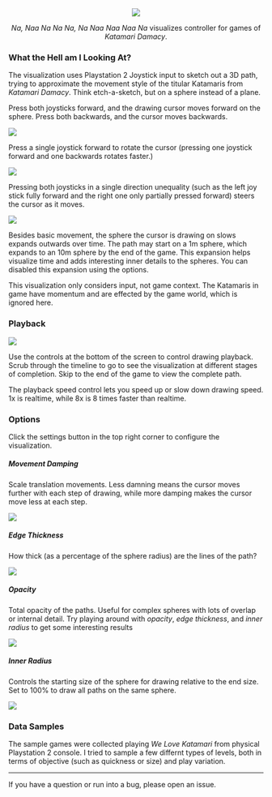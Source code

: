 
<div align="center">
    <img src="https://raw.githubusercontent.com/mattbierner/na_naa-na-na-na_na-naa-naa-naa-na/gh-pages/documentation/images/the king.jpg" />
    <p><i>Na, Naa Na Na Na, Na Naa Naa Naa Na</i> visualizes controller for games of <i>Katamari Damacy</i>.</p>
</div>


### What the Hell am I Looking At?
The visualization uses Playstation 2 Joystick input to sketch out a 3D path, trying to approximate the movement style of the titular Katamaris from *Katamari Damacy*. Think etch-a-sketch, but on a sphere instead of a plane.

Press both joysticks forward, and the drawing cursor moves forward on the sphere. Press both backwards, and the cursor moves backwards.

![](https://raw.githubusercontent.com/mattbierner/na_naa-na-na-na_na-naa-naa-naa-na/gh-pages/documentation/images/forward.gif)

Press a single joystick forward to rotate the cursor (pressing one joystick forward and one backwards rotates faster.)

![](https://raw.githubusercontent.com/mattbierner/na_naa-na-na-na_na-naa-naa-naa-na/gh-pages/documentation/images/rotate.gif)

Pressing both joysticks in a single direction unequality (such as the left joy stick fully forward and the right one only partially pressed forward) steers the cursor as it moves.

![](https://raw.githubusercontent.com/mattbierner/na_naa-na-na-na_na-naa-naa-naa-na/gh-pages/documentation/images/translate.gif)

Besides basic movement, the sphere the cursor is drawing on slows expands outwards over time. The path may start on a 1m sphere, which expands to an 10m sphere by the end of the game. This expansion helps visualize time and adds interesting inner details to the spheres. You can disabled this expansion using the options.

This visualization only considers input, not game context. The Katamaris in game have momentum and are effected by the game world, which is ignored here.


### Playback
![](https://raw.githubusercontent.com/mattbierner/na_naa-na-na-na_na-naa-naa-naa-na/gh-pages/documentation/images/playback.gif)

Use the controls at the bottom of the screen to control drawing playback. Scrub through the timeline to go to see the visualization at different stages of completion. Skip to the end of the game to view the complete path.

The playback speed control lets you speed up or slow down drawing speed. 1x is realtime, while 8x is 8 times faster than realtime.


### Options
Click the settings button in the top right corner to configure the visualization.

##### Movement Damping
Scale translation movements. Less damning means the cursor moves further with each step of drawing, while more damping makes the cursor move less at each step.

![](https://raw.githubusercontent.com/mattbierner/na_naa-na-na-na_na-naa-naa-naa-na/gh-pages/documentation/images/damping.gif)

##### Edge Thickness
How thick (as a percentage of the sphere radius) are the lines of the path?

![](https://raw.githubusercontent.com/mattbierner/na_naa-na-na-na_na-naa-naa-naa-na/gh-pages/documentation/images/thickness.gif)

##### Opacity
Total opacity of the paths. Useful for complex spheres with lots of overlap or internal detail. Try playing around with *opacity*, *edge thickness*, and *inner radius* to get some interesting results

![](https://raw.githubusercontent.com/mattbierner/na_naa-na-na-na_na-naa-naa-naa-na/gh-pages/documentation/images/opacity.gif)

##### Inner Radius
Controls the starting size of the sphere for drawing relative to the end size. Set to 100% to draw all paths on the same sphere.

![](https://raw.githubusercontent.com/mattbierner/na_naa-na-na-na_na-naa-naa-naa-na/gh-pages/documentation/images/inner-radius.gif)


### Data Samples
The sample games were collected playing *We Love Katamari* from physical Playstation 2 console. I tried to sample a few differnt types of levels, both in terms of objective (such as quickness or size) and play variation.


----

If you have a question or run into a bug, please open an issue. 